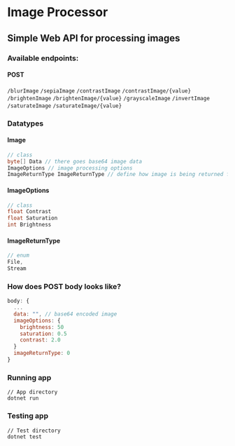 
# Image Processor

## Simple Web API for processing images

### Available endpoints:
#### POST
``
/blurImage
``
``
/sepiaImage
``
``
/contrastImage
``
``
/contrastImage/{value}
``
``
/brightenImage
``
``
/brightenImage/{value}
``
``
/grayscaleImage
``
``
/invertImage
``
``
/saturateImage
``
``
/saturateImage/{value}
``

### Datatypes

#### Image
```csharp
// class
byte[] Data // there goes base64 image data
ImageOptions // image processing options
ImageReturnType ImageReturnType // define how image is being returned from API
```

#### ImageOptions
```csharp
// class
float Contrast
float Saturation
int Brightness
```

#### ImageReturnType
```csharp
// enum
File,
Stream
```

### How does POST body looks like?

```javascript
body: {
  ...
  data: "", // base64 encoded image
  imageOptions: {
    brightness: 50
    saturation: 0.5
    contrast: 2.0
  }
  imageReturnType: 0
}
```

### Running app

```shell
// App directory
dotnet run
```

### Testing app

```shell
// Test directory
dotnet test
```
